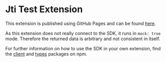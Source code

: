 # Jti Test Extension

This extension is published using GitHub Pages and can be found [here](https://sensory-minds.github.io/jti-test-extension/).

As this extension does not really connect to the SDK, it runs in `mock: true` mode. Therefore the returned data is arbitrary and not consistent in itself.

For further information on how to use the SDK in your own extension, find the [client](https://www.npmjs.com/package/@jti-extensions/client) and [types](https://www.npmjs.com/package/@jti-extensions/types) packages on npm.
